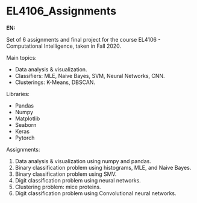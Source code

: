# EL4106_Assignments

**EN:**

Set of 6 assignments and final project for the course EL4106 - Computational Intelligence, taken in Fall 2020.

Main topics:
* Data analysis & visualization.
* Classifiers: MLE, Naive Bayes, SVM, Neural Networks, CNN.
* Clusterings: K-Means, DBSCAN.

Libraries:
* Pandas
* Numpy
* Matplotlib
* Seaborn
* Keras
* Pytorch

Assignments:
1.  Data analysis & visualization using numpy and pandas.
2.  Binary classification problem using histograms, MLE, and Naive Bayes.
3.  Binary classification problem using SMV.
4.  Digit classification problem using neural networks.
5.  Clustering problem: mice proteins.
6.  Digit classification problem using Convolutional neural networks.

